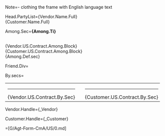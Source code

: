 Note=- clothing the frame with English language text

Head.PartyList={Vendor.Name.Full}<br>{Customer.Name.Full}

Among.Sec=<b>{Among.Ti}</b><br><br><ul type="none" style="padding-left: 0"><li>{Vendor.US.Contract.Among.Block}<br></li><li>{Customer.US.Contract.Among.Block}<br></li><li>{Among.Def.sec}</li></ul>

Friend.Div=</i>

By.secs=<table><tr><td valign="top" width="300px"><hr>{Vendor.US.Contract.By.Sec}</td><td width="100px"></td><td valign="top" width="300px"><hr>{Customer.US.Contract.By.Sec}</td></tr></table>

Vendor.Handle={_Vendor}

Customer.Handle={_Customer}

=[G/Agt-Form-CmA/US/0.md]
